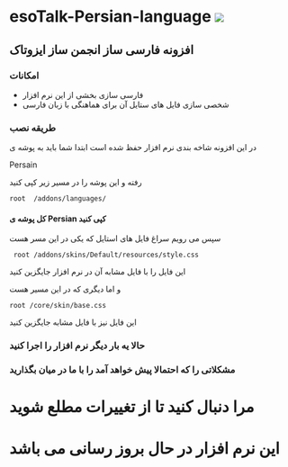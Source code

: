  esoTalk-Persian-language ![](https://raw.github.com/ALYREZA/esoTalk-Persian-language/master/esoTalk/addons/languages/Persain/icon.png)
========================
## افزونه فارسی ساز انجمن ساز ایزوتاک
### امکانات
* فارسی سازی بخشی از این نرم افزار
* شخصی سازی فایل های ستایل آن برای هماهنگی با زبان فارسی

### طریقه نصب
در این افزونه شاخه بندی نرم افزار حفظ شده است
ابتدا شما باید به پوشه ی 

Persain

رفته و این پوشه را در مسیر زیر کپی کنید


``root  /addons/languages/ ``

#### کل پوشه ی Persian کپی کنید

سپس می رویم سراغ فایل های استایل که یکی در این مسر هست 

`` root /addons/skins/Default/resources/style.css``


این فایل را با فایل مشابه آن در نرم افزار جایگزین کنید

و اما دیگری که در این مسیر هست


``root /core/skin/base.css``


این فایل نیز با فایل مشابه جایگزین کنید

### حالا یه بار دیگر نرم افزار را اجرا کنید

### مشکلاتی را که احتمالا پیش خواهد آمد را با ما در میان بگذارید


# مرا دنبال کنید تا از تغییرات مطلع شوید
# این نرم افزار در حال بروز رسانی می باشد
